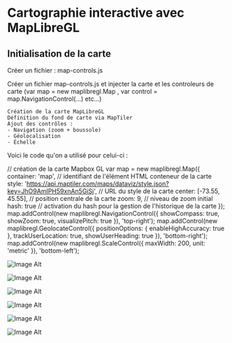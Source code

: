 # Cartographie interactive avec MapLibreGL
## Initialisation de la carte
Créer un fichier : map-controls.js

Créer un fichier map-controls.js et injecter la carte et les controleurs de carte (var map = new maplibregl.Map , var control = map.NavigationControl(...) etc...)

    Création de la carte MapLibreGL
    Définition du fond de carte via MapTiler
    Ajout des contrôles :
    - Navigation (zoom + boussole)
    - Géolocalisation
    - Échelle

Voici le code qu'on a utilisé pour celui-ci :

// création de la carte Mapbox GL
var map = new maplibregl.Map({
    container: 'map', // identifiant de l'élément HTML conteneur de la carte
    style: 'https://api.maptiler.com/maps/dataviz/style.json?key=JhO9AmIPH59xnAn5GiSj', // URL du style de la carte
    center: [-73.55, 45.55], // position centrale de la carte
    zoom: 9, // niveau de zoom initial
    hash: true // activation du hash pour la gestion de l'historique de la carte
});
map.addControl(new maplibregl.NavigationControl({
    showCompass: true,
    showZoom: true,
    visualizePitch: true
}), 'top-right');
map.addControl(new maplibregl.GeolocateControl({
    positionOptions: {
        enableHighAccuracy: true
    },
    trackUserLocation: true,
    showUserHeading: true
}), 'bottom-right');
map.addControl(new maplibregl.ScaleControl({
    maxWidth: 200,
    unit: 'metric'
}), 'bottom-left');

![Image Alt]()

![Image Alt]()

![Image Alt]()

![Image Alt]()

![Image Alt]()

![Image Alt]()
